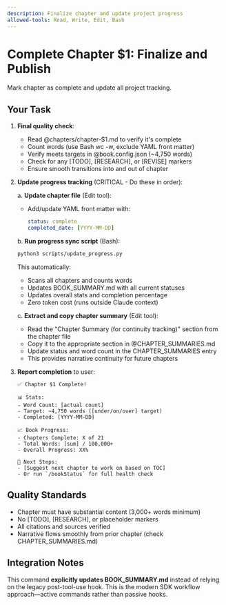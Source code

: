```yaml
---
description: Finalize chapter and update project progress
allowed-tools: Read, Write, Edit, Bash
---
```


# Complete Chapter $1: Finalize and Publish

Mark chapter as complete and update all project tracking.

## Your Task

1. **Final quality check**:
   - Read @chapters/chapter-$1.md to verify it's complete
   - Count words (use Bash wc -w, exclude YAML front matter)
   - Verify meets targets in @book.config.json (~4,750 words)
   - Check for any [TODO], [RESEARCH], or [REVISE] markers
   - Ensure smooth transitions into and out of chapter

2. **Update progress tracking** (CRITICAL - Do these in order):

   a. **Update chapter file** (Edit tool):
   - Add/update YAML front matter with:
     ```yaml
     status: complete
     completed_date: [YYYY-MM-DD]
     ```

   b. **Run progress sync script** (Bash):
   ```bash
   python3 scripts/update_progress.py
   ```
   This automatically:
   - Scans all chapters and counts words
   - Updates BOOK_SUMMARY.md with all current statuses
   - Updates overall stats and completion percentage
   - Zero token cost (runs outside Claude context)

   c. **Extract and copy chapter summary** (Edit tool):
     - Read the "Chapter Summary (for continuity tracking)" section from the chapter file
     - Copy it to the appropriate section in @CHAPTER_SUMMARIES.md
     - Update status and word count in the CHAPTER_SUMMARIES entry
     - This provides narrative continuity for future chapters

3. **Report completion** to user:
   ```
   ✅ Chapter $1 Complete!

   📊 Stats:
   - Word Count: [actual count]
   - Target: ~4,750 words ([under/on/over] target)
   - Completed: [YYYY-MM-DD]

   📈 Book Progress:
   - Chapters Complete: X of 21
   - Total Words: [sum] / 100,000+
   - Overall Progress: XX%

   📌 Next Steps:
   - [Suggest next chapter to work on based on TOC]
   - Or run `/bookStatus` for full health check
   ```

## Quality Standards

- Chapter must have substantial content (3,000+ words minimum)
- No [TODO], [RESEARCH], or placeholder markers
- All citations and sources verified
- Narrative flows smoothly from prior chapter (check CHAPTER_SUMMARIES.md)

## Integration Notes

This command **explicitly updates BOOK_SUMMARY.md** instead of relying on the legacy post-tool-use hook. This is the modern SDK workflow approach—active commands rather than passive hooks.